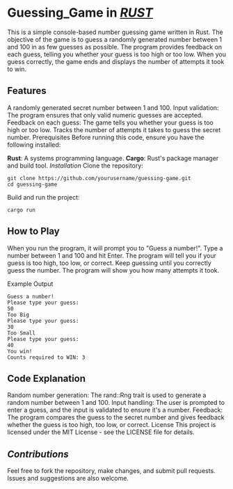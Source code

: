 # Guessing_Game in <ins>*RUST*</ins>

This is a simple console-based number guessing game written in Rust. The objective of the game is to guess a randomly generated number between 1 and 100 in as few guesses as possible. The program provides feedback on each guess, telling you whether your guess is too high or too low. When you guess correctly, the game ends and displays the number of attempts it took to win.

## **Features**

A randomly generated secret number between 1 and 100.
Input validation: The program ensures that only valid numeric guesses are accepted.
Feedback on each guess: The game tells you whether your guess is too high or too low.
Tracks the number of attempts it takes to guess the secret number.
Prerequisites
Before running this code, ensure you have the following installed:

**Rust**: A systems programming language.
**Cargo**: Rust's package manager and build tool.
*Installation*
Clone the repository:
```
git clone https://github.com/yourusername/guessing-game.git
cd guessing-game
```
Build and run the project:
```
cargo run
```

## **How to Play**

When you run the program, it will prompt you to "Guess a number!".
Type a number between 1 and 100 and hit Enter.
The program will tell you if your guess is too high, too low, or correct.
Keep guessing until you correctly guess the number. The program will show you how many attempts it took.

Example Output
```
Guess a number!
Please type your guess: 
50
Too Big
Please type your guess: 
30
Too Small
Please type your guess: 
40
You win!
Counts required to WIN: 3
```

## **Code Explanation**

Random number generation: The rand::Rng trait is used to generate a random number between 1 and 100.
Input handling: The user is prompted to enter a guess, and the input is validated to ensure it's a number.
Feedback: The program compares the guess to the secret number and gives feedback whether the guess is too high, too low, or correct.
License
This project is licensed under the MIT License - see the LICENSE file for details.

## *Contributions*

Feel free to fork the repository, make changes, and submit pull requests. Issues and suggestions are also welcome.

